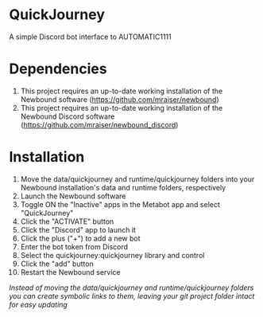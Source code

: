 # QuickJourney
A simple Discord bot interface to AUTOMATIC1111

# Dependencies
1. This project requires an up-to-date working installation of the Newbound software (https://github.com/mraiser/newbound)
2. This project requires an up-to-date working installation of the Newbound Discord software (https://github.com/mraiser/newbound_discord)

# Installation
1. Move the data/quickjourney and runtime/quickjourney folders into your Newbound installation's data and runtime folders, respectively
2. Launch the Newbound software
3. Toggle ON the "Inactive" apps in the Metabot app and select "QuickJourney"
4. Click the "ACTIVATE" button
3. Click the "Discord" app to launch it
4. Click the plus ("+") to add a new bot
5. Enter the bot token from Discord
6. Select the quickjourney:quickjourney library and control
7. Click the "add" button
8. Restart the Newbound service

*Instead of moving the data/quickjourney and runtime/quickjourney folders you can create symbolic links to them, leaving your git project folder intact for easy updating*

